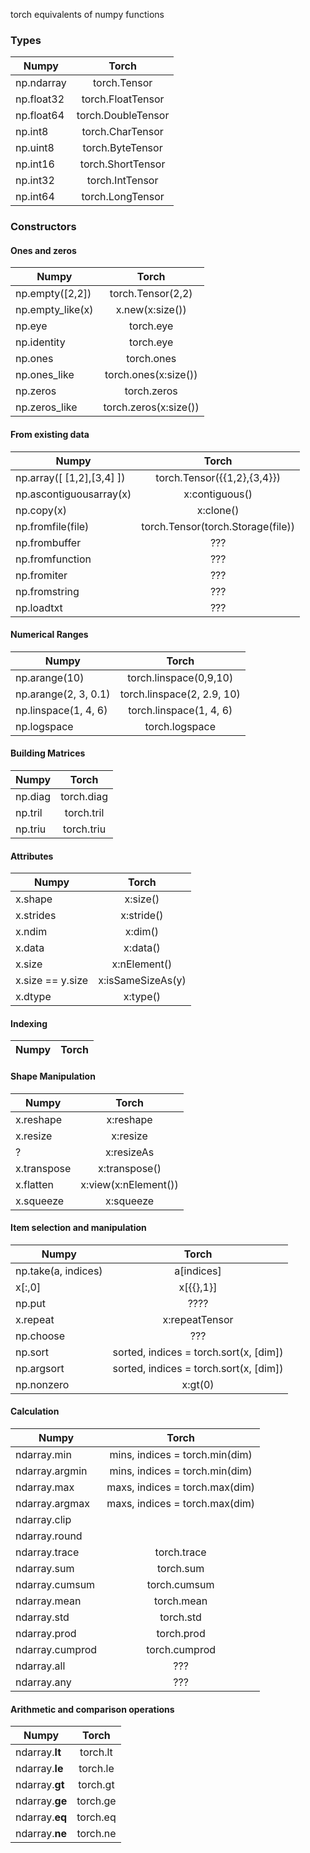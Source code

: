 torch equivalents of numpy functions

### Types
| Numpy            | Torch |
| --------------------|:-------------:|
| np.ndarray       | torch.Tensor
| np.float32       | torch.FloatTensor
| np.float64       | torch.DoubleTensor
| np.int8          | torch.CharTensor
| np.uint8         | torch.ByteTensor
| np.int16         | torch.ShortTensor
| np.int32         | torch.IntTensor
| np.int64         | torch.LongTensor

### Constructors
#### Ones and zeros
| Numpy            | Torch |
| --------------------|:-------------:|
| np.empty([2,2]) | torch.Tensor(2,2)
| np.empty_like(x) | x.new(x:size())
| np.eye           | torch.eye
| np.identity      | torch.eye
| np.ones          | torch.ones
| np.ones_like     | torch.ones(x:size())
| np.zeros         | torch.zeros
| np.zeros_like    | torch.zeros(x:size())

#### From existing data
| Numpy            | Torch |
| --------------------|:-------------:|
| np.array([ [1,2],[3,4] ])   | torch.Tensor({{1,2},{3,4}})
| np.ascontiguousarray(x)   | x:contiguous()
| np.copy(x)    | x:clone()
| np.fromfile(file) | torch.Tensor(torch.Storage(file))
| np.frombuffer | ???
| np.fromfunction | ???
| np.fromiter | ???
| np.fromstring | ???
| np.loadtxt | ???

#### Numerical Ranges
| Numpy            | Torch |
| --------------------|:-------------:|
| np.arange(10)    | torch.linspace(0,9,10)
| np.arange(2, 3, 0.1) | torch.linspace(2, 2.9, 10)
| np.linspace(1, 4, 6) | torch.linspace(1, 4, 6)
| np.logspace | torch.logspace

#### Building Matrices
| Numpy            | Torch |
| --------------------|:-------------:|
| np.diag | torch.diag
| np.tril | torch.tril
| np.triu | torch.triu

#### Attributes
| Numpy            | Torch |
| --------------------|:-------------:|
| x.shape | x:size()
| x.strides | x:stride()
| x.ndim | x:dim()
| x.data | x:data()
| x.size | x:nElement()
| x.size == y.size | x:isSameSizeAs(y)
| x.dtype | x:type()

#### Indexing
| Numpy            | Torch |
| --------------------|:-------------:|

#### Shape Manipulation
| Numpy            | Torch |
| --------------------|:-------------:|
| x.reshape | x:reshape
| x.resize | x:resize
| ?        | x:resizeAs
| x.transpose | x:transpose()
| x.flatten   | x:view(x:nElement())
| x.squeeze   | x:squeeze

#### Item selection and manipulation
| Numpy            | Torch |
| --------------------|:-------------:|
| np.take(a, indices) | a[indices]
| x[:,0]  | x[{{},1}]
| np.put  | ????
| x.repeat | x:repeatTensor
| np.choose | ???
| np.sort | sorted, indices = torch.sort(x, [dim])
| np.argsort | sorted, indices = torch.sort(x, [dim])
| np.nonzero | x:gt(0)

#### Calculation
| Numpy            | Torch |
| --------------------|:-------------:|
| ndarray.min | mins, indices = torch.min(dim)
| ndarray.argmin | mins, indices = torch.min(dim)
| ndarray.max | maxs, indices = torch.max(dim)
| ndarray.argmax | maxs, indices = torch.max(dim)
| ndarray.clip | 
| ndarray.round | 
| ndarray.trace | torch.trace
| ndarray.sum | torch.sum
| ndarray.cumsum | torch.cumsum
| ndarray.mean | torch.mean
| ndarray.std | torch.std
| ndarray.prod | torch.prod
| ndarray.cumprod | torch.cumprod
| ndarray.all | ???
| ndarray.any | ???

#### Arithmetic and comparison operations
| Numpy            | Torch |
| --------------------|:-------------:|
| ndarray.__lt__ | torch.lt
| ndarray.__le__ | torch.le
| ndarray.__gt__ | torch.gt
| ndarray.__ge__ | torch.ge
| ndarray.__eq__ | torch.eq
| ndarray.__ne__ | torch.ne